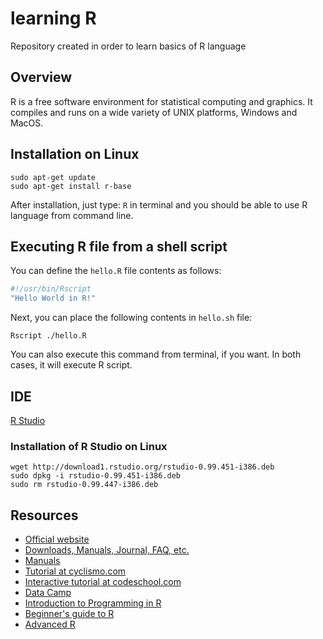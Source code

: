 # learning R
Repository created in order to learn basics of R language

Overview
--------
R is a free software environment for statistical computing and graphics. It compiles and runs on a wide variety of UNIX platforms, Windows and MacOS.

Installation on Linux
---------------------

```
sudo apt-get update
sudo apt-get install r-base
```

After installation, just type: `R` in terminal and you should be able to use R language from command line.

Executing R file from a shell script
------------------------------------

You can define the `hello.R` file contents as follows:

```R
#!/usr/bin/Rscript
"Hello World in R!"
```

Next, you can place the following contents in `hello.sh` file:

`Rscript ./hello.R`

You can also execute this command from terminal, if you want. In both cases, it will execute R script.

IDE
---

[R Studio](http://www.rstudio.com/)

### Installation of R Studio on Linux

```
wget http://download1.rstudio.org/rstudio-0.99.451-i386.deb
sudo dpkg -i rstudio-0.99.451-i386.deb
sudo rm rstudio-0.99.447-i386.deb
```

Resources
---------
- [Official website](http://www.r-project.org/)
- [Downloads, Manuals, Journal, FAQ, etc.](http://r.meteo.uni.wroc.pl/)
- [Manuals](http://r.meteo.uni.wroc.pl/manuals.html)
- [Tutorial at cyclismo.com](http://www.cyclismo.org/tutorial/R/)
- [Interactive tutorial at codeschool.com](http://tryr.codeschool.com/)
- [Data Camp](https://www.datacamp.com/)
- [Introduction to Programming in R](https://www.teamleada.com/tutorials/introduction-to-statistical-programming-in-r)
- [Beginner's guide to R](http://www.computerworld.com/article/2497143/business-intelligence/business-intelligence-beginner-s-guide-to-r-introduction.html)
- [Advanced R](http://adv-r.had.co.nz/)
